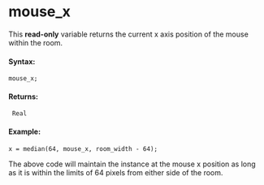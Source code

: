 # mouse_x

This **read-only** variable returns the current x axis position of the
mouse within the room.

#### Syntax:

``` gml
mouse_x;
```

#### Returns:

``` gml
 Real
```

#### Example:

``` gml
x = median(64, mouse_x, room_width - 64);
```

The above code will maintain the instance at the mouse x position as
long as it is within the limits of 64 pixels from either side of the
room.
